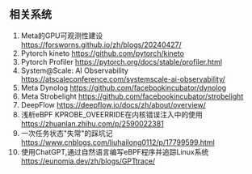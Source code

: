 ## 相关系统
1. Meta的GPU可观测性建设 https://forsworns.github.io/zh/blogs/20240427/
2. Pytorch kineto https://github.com/pytorch/kineto
3. Pytorch Profiler https://pytorch.org/docs/stable/profiler.html
4. System@Scale: AI Observability https://atscaleconference.com/systemscale-ai-observability/
5. Meta Dynolog https://github.com/facebookincubator/dynolog
6. Meta Strobelight https://github.com/facebookincubator/strobelight
7. DeepFlow https://deepflow.io/docs/zh/about/overview/
8. 浅析eBPF KPROBE_OVEERRIDE在内核错误注入中的使用 https://zhuanlan.zhihu.com/p/2590022381
9. 一次任务状态"失常"的踩坑记 https://www.cnblogs.com/liuhailong0112/p/17799599.html
10. 使用ChatGPT,通过自然语言编写eBPF程序并追踪Linux系统 https://eunomia.dev/zh/blogs/GPTtrace/
